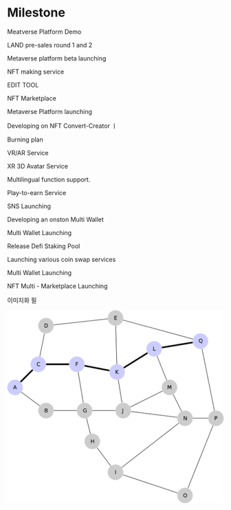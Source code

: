 # Milestone

Meatverse Platform Demo

LAND pre-sales round 1 and 2

Metaverse platform beta launching

NFT making service

EDIT TOOL

NFT Marketplace

Metaverse Platform launching

Developing on NFT Convert-Creator ㅣ&#x20;

Burning plan

VR/AR Service

XR 3D Avatar Service

Multilingual function support.

Play-to-earn Service

SNS Launching

Developing an onston Multi Wallet

Multi Wallet Launching

Release Defi Staking Pool

Launching various coin swap services

Multi Wallet Launching

NFT Multi - Marketplace Launching

이미지화 필

![이미](<../.gitbook/assets/image (3) (1).png>)
